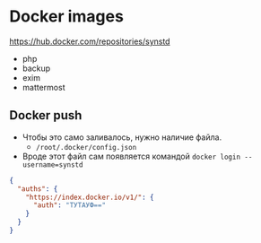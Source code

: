 # Docker images

https://hub.docker.com/repositories/synstd

- php
- backup
- exim
- mattermost

## Docker push

- Чтобы это само заливалось, нужно наличие файла.
  - `/root/.docker/config.json`
- Вроде этот файл сам появляется командой `docker login --username=synstd`

```json
{
  "auths": {
    "https://index.docker.io/v1/": {
      "auth": "ТУТАУФ=="
    }
  }
}
```
